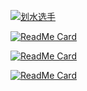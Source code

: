 [![划水选手](https://github-readme-stats.vercel.app/api?username=zhanghaijun666&hide=contribs,prs&count_private=true&show_icons=true&theme=radical)](https://github.com/zhanghaijun666)

[![ReadMe Card](https://github-readme-stats.vercel.app/api/pin/?username=zhanghaijun666&repo=learn-java)](https://github.com/zhanghaijun666/learn-java)

[![ReadMe Card](https://github-readme-stats.vercel.app/api/pin/?username=zhanghaijun666&repo=blog-server)](https://github.com/zhanghaijun666/blog-server)

[![ReadMe Card](https://github-readme-stats.vercel.app/api/pin/?username=zhanghaijun666&repo=blog-vue)](https://github.com/zhanghaijun666/blog-vue)

<!--
### Hi there 👋
**zhanghaijun666/zhanghaijun666** is a ✨ _special_ ✨ repository because its `README.md` (this file) appears on your GitHub profile.

Here are some ideas to get you started:

- 🔭 I’m currently working on ...
- 🌱 I’m currently learning ...
- 👯 I’m looking to collaborate on ...
- 🤔 I’m looking for help with ...
- 💬 Ask me about ...
- 📫 How to reach me: ...
- 😄 Pronouns: ...
- ⚡ Fun fact: ...

https://github.com/anuraghazra/github-readme-stats/blob/master/readme_cn.md
-->
